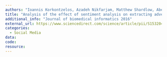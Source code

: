 ```yaml
---
authors: "Ioannis Korkontzelos, Azadeh Nikfarjam, Matthew Shardlow, Abeed Sarker, Sophia Ananiadou, Graciela H Gonzalez"
title: "Analysis of the effect of sentiment analysis on extracting adverse drug reactions from tweets and forum posts"
additional_info: "Journal of biomedical informatics 2016"
external_url: https://www.sciencedirect.com/science/article/pii/S1532046416300508
categories:
  - Social Media   
data: 
code:
resource:
---
```

